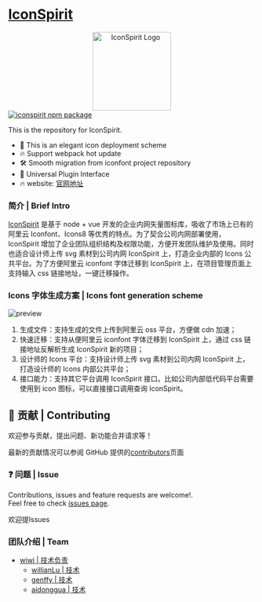 # [IconSpirit](https://iconspirit.vue2.net)

<div align="center">
  <a href="https://iconspirit.vue2.net">
    <img src="https://f.vue2.net/IconSpiritd-03.jpg" alt="IconSpirit Logo" height="160">
  </a>
</div>

<a href="https://www.npmjs.com/package/dooringx-lib">
    <img src="https://img.shields.io/badge/iconspirit-font-carrier" alt="iconspirit npm package">
  </a>

This is the repository for IconSpirit.
- 💪 This is an elegant icon deployment scheme
- 🔥 Support webpack hot update
- 🛠️ Smooth migration from iconfont project repository
- 🔩 Universal Plugin Interface
- 🔥 website: [官网地址](https://iconspirit.vue2.net)

### 简介 | Brief Intro


<a href="https://iconspirit.vue2.net">IconSpirit</a> 是基于 node + vue 开发的企业内网矢量图标库，吸收了市场上已有的阿里云 Iconfont、Icons8 等优秀的特点。为了契合公司内网部署使用，IconSpirit 增加了企业团队组织结构及权限功能，方便开发团队维护及使用。同时也适合设计师上传 svg 素材到公司内网 IconSpirit 上，打造企业内部的 Icons 公共平台。为了方便阿里云 iconfont 字体迁移到 IconSpirit 上，在项目管理页面上支持输入 css 链接地址，一键迁移操作。

### Icons 字体生成方案 | Icons font generation scheme

![preview](https://web-data.zmlearn.com/image/cwyi1FF2iSbJtqXKrKiy1b/502280468-5cec90de12b0a_fix732.png)


1. 生成文件：支持生成的文件上传到阿里云 oss 平台，方便做 cdn 加速；
2. 快速迁移：支持从便阿里云 iconfont 字体迁移到 IconSpirit 上，通过 css 链接地址反解析生成 IconSpirit 新的项目；
3. 设计师的 Icons 平台：支持设计师上传 svg 素材到公司内网 IconSpirit 上，打造设计师的 Icons 内部公共平台；
4. 接口能力：支持其它平台调用 IconSpirit 接口。比如公司内部低代码平台需要使用到 icon 图标，可以直接接口调用查询 IconSpirit。

## 🤝 贡献 | Contributing

欢迎参与贡献，提出问题、新功能合并请求等！

最新的贡献情况可以参阅 GitHub 提供的[contributors](https://github.com/Baiang/IconSpirit/graphs/contributors)页面

### ❓ 问题 | Issue
Contributions, issues and feature requests are welcome!.
<br />Feel free to check [issues page](https://github.com/Baiang/IconSpirit/issues).

欢迎提Issues

### 团队介绍 | Team
- [wiwi | 技术负责](https://github.com/Baiang)
  - [willianLu | 技术](https://github.com/willianLu)
  - [genffy | 技术](https://github.com/genffy)
  - [aidonggua | 技术](https://github.com/aidonggua)
